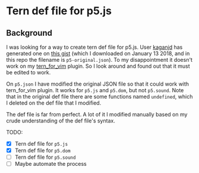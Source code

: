 # Tern def file for p5.js

## Background

I was looking for a way to create tern def file for p5.js. User
[kaganjd](https://gist.github.com/kaganjd) has generated one on [this
gist](https://gist.github.com/kaganjd/c1c88b17063cf53651b0f2c42218de5c) (which
I downloaded on January 13 2018, and in this repo the filename is
`p5-original.json`). To my disappointment it doesn't work on my
[tern_for_vim](https://github.com/ternjs/tern_for_vim) plugin. So I look around
and found out that it must be edited to work.

On `p5.json` I have modified the original JSON file so that it could work with
tern_for_vim plugin. It works for `p5.js` and `p5.dom`, but not `p5.sound`.
Note that in the original def file there are some functions named `undefined`,
which I deleted on the def file that I modified.

The def file is far from perfect. A lot of it I modified manually based on my
crude understanding of the def file's syntax.

TODO:
- [x] Tern def file for `p5.js`
- [x] Tern def file for `p5.dom`
- [ ] Tern def file for `p5.sound`
- [ ] Maybe automate the process
